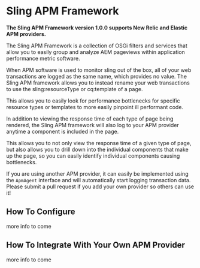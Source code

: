 # Sling APM Framework

**The Sling APM Framework version 1.0.0 supports New Relic and Elastic APM providers.**  

The Sling APM Framework is a collection of OSGi filters and services that allow you to easily group and analyze AEM pageviews within application performance metric software.

When APM software is used to monitor sling out of the box, all of your web transactions are logged as the same name, which provides no value.  The Sling APM framework allows you to instead rename your web transactions to use the sling:resourceType or cq:template of a page.

This allows you to easily look for performance bottlenecks for specific resource types or templates to more easily pinpoint ill performant code. 

In addition to viewing the response time of each type of page being rendered, the Sling APM framework will also log to your APM provider anytime a component is included in the page.

This allows you to not only view the response time of a given type of page, but also allows you to drill down into the individual components that make up the page, so you can easily identify individual components causing bottlenecks.

If you are using another APM provider, it can easily be implemented using the `ApmAgent` interface and will automatically start logging transaction data.  Please submit a pull request if you add your own provider so others can use it!

## How To Configure

more info to come

## How To Integrate With Your Own APM Provider

more info to come